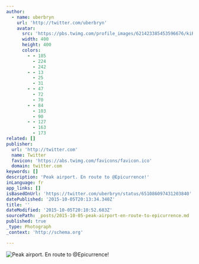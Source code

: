 ```yaml
---
author:
  - name: uberbryn
    url: 'http://twitter.com/uberbryn'
    avatar:
      src: 'https://pbs.twimg.com/profile_images/621423385453596676/kiRrC0bW_400x400.jpg'
      width: 400
      height: 400
      colors:
        - - 185
          - 224
          - 242
        - - 13
          - 25
          - 31
        - - 47
          - 72
          - 70
        - - 84
          - 103
          - 90
        - - 127
          - 163
          - 173
related: []
publisher:
  url: 'http://twitter.com'
  name: Twitter
  favicon: 'https://abs.twimg.com/favicons/favicon.ico'
  domain: twitter.com
keywords: []
description: 'Peak airport. En route to @Epicurrence!'
inLanguage: fr
app_links: []
isBasedOnUrl: 'https://twitter.com/uberbryn/status/651086097431203840'
datePublished: '2015-10-05T20:13:34.340Z'
title: ''
dateModified: '2015-10-05T20:10:52.683Z'
sourcePath: _posts/2015-10-05-peak-airport-en-route-to-epicurrence.md
published: true
_type: Photograph
_context: 'http://schema.org'

---
```

![Peak airport&period; En route to &commat;Epicurrence&excl;](https://pbs.twimg.com/media/CQkfWYxUkAAXJ0p.jpg:large)